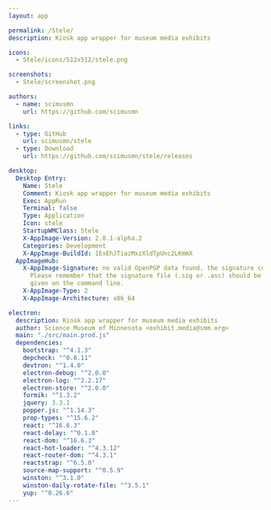 ```yaml
---
layout: app

permalink: /Stele/
description: Kiosk app wrapper for museum media exhibits

icons:
  - Stele/icons/512x512/stele.png

screenshots:
  - Stele/screenshot.png

authors:
  - name: scimusmn
    url: https://github.com/scimusmn

links:
  - type: GitHub
    url: scimusmn/stele
  - type: Download
    url: https://github.com/scimusmn/stele/releases

desktop:
  Desktop Entry:
    Name: Stele
    Comment: Kiosk app wrapper for museum media exhibits
    Exec: AppRun
    Terminal: false
    Type: Application
    Icon: stele
    StartupWMClass: Stele
    X-AppImage-Version: 2.0.1-alpha.2
    Categories: Development
    X-AppImage-BuildId: 1ExEhJTiazMxzXldTpUnc2LKmmX
  AppImageHub:
    X-AppImage-Signature: no valid OpenPGP data found. the signature could not be verified.
      Please remember that the signature file (.sig or .asc) should be the first file
      given on the command line.
    X-AppImage-Type: 2
    X-AppImage-Architecture: x86_64

electron:
  description: Kiosk app wrapper for museum media exhibits
  author: Science Museum of Minnesota <exhibit.media@smm.org>
  main: "./src/main.prod.js"
  dependencies:
    bootstrap: "^4.1.3"
    depcheck: "^0.6.11"
    devtron: "^1.4.0"
    electron-debug: "^2.0.0"
    electron-log: "^2.2.17"
    electron-store: "^2.0.0"
    formik: "^1.3.2"
    jquery: 3.3.1
    popper.js: "^1.14.3"
    prop-types: "^15.6.2"
    react: "^16.6.3"
    react-delay: "^0.1.0"
    react-dom: "^16.6.3"
    react-hot-loader: "^4.3.12"
    react-router-dom: "^4.3.1"
    reactstrap: "^6.5.0"
    source-map-support: "^0.5.9"
    winston: "^3.1.0"
    winston-daily-rotate-file: "^3.5.1"
    yup: "^0.26.6"
---
```

